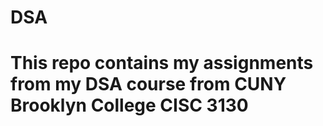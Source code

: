 # DSA

#

# This repo contains my assignments from my DSA course from CUNY Brooklyn College CISC 3130
